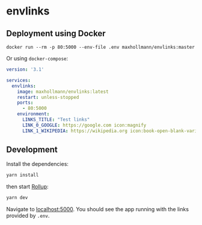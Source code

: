 # envlinks

## Deployment using Docker

`docker run --rm -p 80:5000 --env-file .env maxhollmann/envlinks:master`

Or using `docker-compose`:

```yaml
version: '3.1'

services:
  envlinks:
    image: maxhollmann/envlinks:latest
    restart: unless-stopped
    ports:
      - 80:5000
    environment:
      LINKS_TITLE: "Test links"
      LINK_0_GOOGLE: https://google.com icon:magnify
      LINK_1_WIKIPEDIA: https://wikipedia.org icon:book-open-blank-variant
```

## Development

Install the dependencies:

```bash
yarn install
```

then start [Rollup](https://rollupjs.org):

```bash
yarn dev
```

Navigate to [localhost:5000](http://localhost:5000). You should see the app running with the links provided by `.env`.
